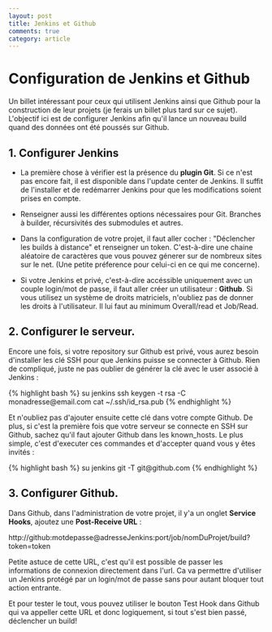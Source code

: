 ```yaml
---
layout: post
title: Jenkins et Github
comments: true
category: article 
---
```


# Configuration de Jenkins et Github

Un billet intéressant pour ceux qui utilisent Jenkins ainsi que Github pour la construction de leur projets (je ferais un billet plus tard sur ce sujet). L'objectif ici est de configurer Jenkins afin qu'il lance un nouveau build quand des données ont été poussés sur Github. 

## 1. Configurer Jenkins

* La première chose à vérifier est la présence du **plugin Git**. Si ce n'est pas encore fait, il est disponible dans l'update center de Jenkins. Il suffit de l'installer et de redémarrer Jenkins pour que les modifications soient prises en compte. 

* Renseigner aussi les différentes options nécessaires pour Git. Branches à builder, récursivités des submodules et autres. 

* Dans la configuration de votre projet, il faut aller cocher : "Déclencher les builds à distance" et renseigner un token. C'est-à-dire une chaine aléatoire de caractères que vous pouvez génerer sur de nombreux sites sur le net. (Une petite préference pour celui-ci en ce qui me concerne). 

* Si votre Jenkins et privé, c'est-à-dire accéssible uniquement avec un couple login/mot de passe, il faut aller créer un utilisateur : **Github**. Si vous utilisez un système de droits matriciels, n'oubliez pas de donner les droits à l'utilisateur. Il lui faut au minimum Overall/read et Job/Read.


## 2. Configurer le serveur. 

Encore une fois, si votre repository sur Github est privé, vous aurez besoin d'installer les clé SSH pour que Jenkins puisse se connecter à Github. Rien de compliqué, juste ne pas oublier de générer la clé avec le user associé à Jenkins : 

<div class="syntax">
{% highlight bash %}
su jenkins
ssh keygen -t rsa -C monadresse@email.com
cat ~/.ssh/id_rsa.pub
{% endhighlight %}
</div>

Et n'oubliez pas d'ajouter ensuite cette clé dans votre compte Github. De plus, si c'est la première fois que votre serveur se connecte en SSH sur Github, sachez qu'il faut ajouter Github dans les known_hosts. Le plus simple, c'est d'executer ces commandes et d'accepter quand vous y êtes invités : 

<div class="syntax">
{% highlight bash %}
su jenkins
git -T git@github.com
{% endhighlight %}
</div>

## 3. Configurer Github. 

Dans Github, dans l'administration de votre projet, il y'a un onglet **Service Hooks**, ajoutez une **Post-Receive URL** :

<div class="syntax">
http://github:motdepasse@adresseJenkins:port/job/nomDuProjet/build?token=token
</div>

Petite astuce de cette URL, c'est qu'il est possible de passer les informations de connexion directement dans l'url. Ca va permettre d'utiliser un Jenkins protégé par un login/mot de passe sans pour autant bloquer tout action entrante. 

Et pour tester le tout, vous pouvez utiliser le bouton Test Hook dans Github qui va appeller cette URL et donc logiquement, si tout s'est bien passé, déclencher un build! 

